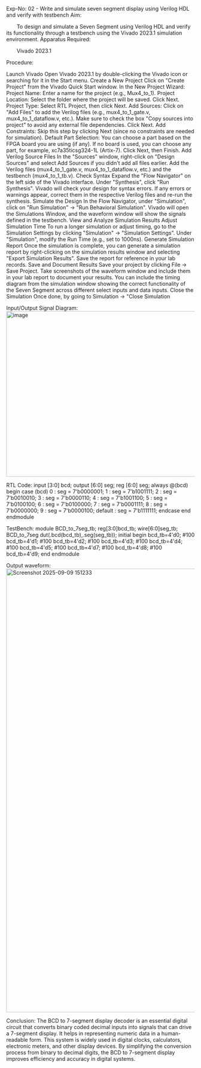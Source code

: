 Exp-No: 02 - Write and simulate seven segment display using Verilog HDL and verify with testbench
Aim:

  To design and simulate a Seven Segment using Verilog HDL and verify its functionality through a testbench using the Vivado 2023.1 simulation environment.
Apparatus Required:

  Vivado 2023.1

Procedure:


Launch Vivado Open Vivado 2023.1 by double-clicking the Vivado icon or searching for it in the Start menu.
Create a New Project Click on "Create Project" from the Vivado Quick Start window. In the New Project Wizard: Project Name: Enter a name for the project (e.g., Mux4_to_1). Project Location: Select the folder where the project will be saved. Click Next. Project Type: Select RTL Project, then click Next. Add Sources: Click on "Add Files" to add the Verilog files (e.g., mux4_to_1_gate.v, mux4_to_1_dataflow.v, etc.). Make sure to check the box "Copy sources into project" to avoid any external file dependencies. Click Next. Add Constraints: Skip this step by clicking Next (since no constraints are needed for simulation). Default Part Selection: You can choose a part based on the FPGA board you are using (if any). If no board is used, you can choose any part, for example, xc7a35ticsg324-1L (Artix-7). Click Next, then Finish.
Add Verilog Source Files In the "Sources" window, right-click on "Design Sources" and select Add Sources if you didn't add all files earlier. Add the Verilog files (mux4_to_1_gate.v, mux4_to_1_dataflow.v, etc.) and the testbench (mux4_to_1_tb.v).
Check Syntax Expand the "Flow Navigator" on the left side of the Vivado interface. Under "Synthesis", click "Run Synthesis". Vivado will check your design for syntax errors. If any errors or warnings appear, correct them in the respective Verilog files and re-run the synthesis.
Simulate the Design In the Flow Navigator, under "Simulation", click on "Run Simulation" → "Run Behavioral Simulation". Vivado will open the Simulations Window, and the waveform window will show the signals defined in the testbench.
View and Analyze Simulation Results 
Adjust Simulation Time To run a longer simulation or adjust timing, go to the Simulation Settings by clicking "Simulation" → "Simulation Settings". Under "Simulation", modify the Run Time (e.g., set to 1000ns).
Generate Simulation Report Once the simulation is complete, you can generate a simulation report by right-clicking on the simulation results window and selecting "Export Simulation Results". Save the report for reference in your lab records.
Save and Document Results Save your project by clicking File → Save Project. Take screenshots of the waveform window and include them in your lab report to document your results. You can include the timing diagram from the simulation window showing the correct functionality of the Seven Segment across different select inputs and data inputs.
Close the Simulation Once done, by going to Simulation → "Close Simulation

Input/Output Signal Diagram:
<img width="706" height="443" alt="image" src="https://github.com/user-attachments/assets/bf43b303-d2af-4142-af25-b9917eab7898" />



RTL Code:
input [3:0] bcd;
     output [6:0] seg;
     reg [6:0] seg;
    always @(bcd)
    begin
        case (bcd)
            0 : seg = 7'b0000001;
            1 : seg = 7'b1001111;
            2 : seg = 7'b0010010;
            3 : seg = 7'b0000110;
            4 : seg = 7'b1001100;
            5 : seg = 7'b0100100;
            6 : seg = 7'b0100000;
            7 : seg = 7'b0001111;
            8 : seg = 7'b0000000;
            9 : seg = 7'b0000100;
            default : seg = 7'b1111111; 
        endcase
    end
endmodule


TestBench:
module BCD_to_7seg_tb;
 reg[3:0]bcd_tb;
 wire[6:0]seg_tb;
 BCD_to_7seg dut(.bcd(bcd_tb),.seg(seg_tb));
 initial
 begin
    bcd_tb=4'd0;
 #100
    bcd_tb=4'd1;
 #100
    bcd_tb=4'd2;
 #100
    bcd_tb=4'd3;
 #100
    bcd_tb=4'd4;
 #100
    bcd_tb=4'd5;
 #100
    bcd_tb=4'd7;
 #100
    bcd_tb=4'd8;
 #100
    bcd_tb=4'd9;
 end
 endmodule


Output waveform:
<img width="1841" height="1187" alt="Screenshot 2025-09-09 151233" src="https://github.com/user-attachments/assets/d664aabf-cc72-4ada-a02c-bccfbd424af5" />

Conclusion:
The BCD to 7-segment display decoder is an essential digital circuit that converts binary coded decimal inputs into signals that can drive a 7-segment display. It helps in representing numeric data in a human-readable form. This system is widely used in digital clocks, calculators, electronic meters, and other display devices. By simplifying the conversion process from binary to decimal digits, the BCD to 7-segment display improves efficiency and accuracy in digital systems.
